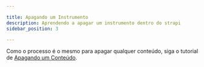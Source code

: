 ```yaml
---

title: Apagando um Instrumento
description: Aprendendo a apagar um instrumento dentro do strapi
sidebar_position: 3

---
```



Como o processo é o mesmo para apagar qualquer conteúdo, siga o tutorial de [Apagando um Conteúdo](/docs/usuario/strapi/iniciando-gerenciamento#apagando-um-conteúdo).
